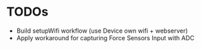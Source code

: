 # TODOs

- Build setupWifi workflow (use Device own wifi + webserver)
- Apply workaround for capturing Force Sensors Input with ADC